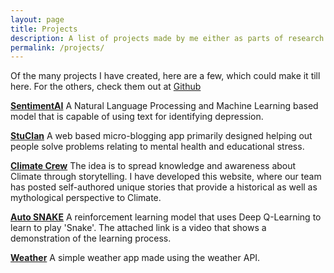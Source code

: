 ```yaml
---
layout: page
title: Projects
description: A list of projects made by me either as parts of research projects, hackathons or just by the need.
permalink: /projects/
---
```


Of the many projects I have created, here are a few, which could make it
till here. For the others, check them out at
[Github](https://github.com/achintyajha)

**[SentimentAI](https://sentimate.org/)** A Natural Language Processing and Machine Learning based model that is capable of using text for identifying depression.

**[StuClan](https://talk.sentimate.org/)** A web based micro-blogging app primarily designed helping out people solve problems relating to mental health and educational stress.

**[Climate Crew](https://climate-crew.ml/)** The idea is to spread knowledge and awareness about Climate through storytelling. I have developed this website, where our team has posted self-authored unique stories that provide a historical as well as mythological perspective to Climate.

**[Auto SNAKE](https://www.youtube.com/watch?v=wyFxc-_l1jQ)** A reinforcement learning model that uses Deep Q-Learning to learn to play 'Snake'. The attached link is a video that shows a demonstration of the learning process.

**[Weather](https://achintyajha.in/weather.github.io)** A simple weather app made using the weather API.

<!-- Format

**[Title](URL)** Description

 -->
